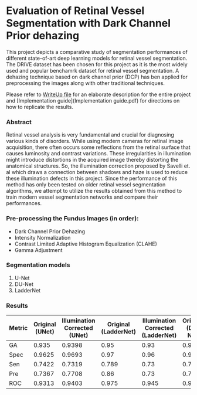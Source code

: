 # Evaluation of Retinal Vessel Segmentation with Dark Channel Prior dehazing
This project depicts a comparative study of segmentation performances of different state-of-art deep learning models for retinal vessel segmentation. The DRIVE dataset has been chosen for this project as it is the most widely used and popular benchamrk dataset for retinal vessel segmentation. A dehazing technique based on dark channel prior (DCP) has ben applied for preprocessing the images along with other traditional techniques. 

Please refer to [WriteUp file](WriteUp.pdf) for an elaborate description for the entire project and [Implementation guide](Implementation guide.pdf) for directions on how to replicate the results.


### Abstract
Retinal vessel analysis is very fundamental and crucial for diagnosing various kinds of disorders. While using modern cameras for retinal image acquisition, there often occurs some reflections from the retinal surface that causes luminosity and contrast variations. These irregularities in illumination might introduce distortions in the acquired image thereby distorting the anatomical structures. So, the illumination correction proposed by Savelli et. al which draws a connection between shadows and haze is used to reduce these illumination defects in this project. Since the performance of this method has only been tested on older retinal vessel segmentation algorithms, we attempt to utilize the results obtained from this method to train modern vessel segmentation networks and compare their performances.

### Pre-processing the Fundus Images (in order): 
- Dark Channel Prior Dehazing
- Intensity Normalization
- Contrast Limited Adaptive Histogram Equalization (CLAHE)
- Gamma Adjustment

### Segmentation models

1. U-Net
2. DU-Net
3. LadderNet

### Results

| Metric | Original (UNet) | Illumination Corrected (UNet) | Original (LadderNet)| Illumination Corrected (LadderNet) | Original (DU-Net)| Illumination Corrected (DU-Net) |
|--------|----------|-------------------------|----------|-------------------------|----------|-------------------------|
| GA     | 0.935    | 0.9398                  |  0.95     | 0.93                    | 0.949    | 0.948                   |
| Spec   | 0.9625   | 0.9693                  |  0.97     | 0.96                    |  0.971    | 0.974                   |
| Sen    | 0.7422   | 0.7319                  |  0.789    | 0.73                    |  0.797    | 0.765                   |
| Pre    | 0.7367   | 0.7708                  |  0.86     | 0.73                    |  0.794    | 0.806                   |
| ROC    | 0.9313   | 0.9403                  | 0.975    | 0.945                   |  0.973    | 0.967                   |



